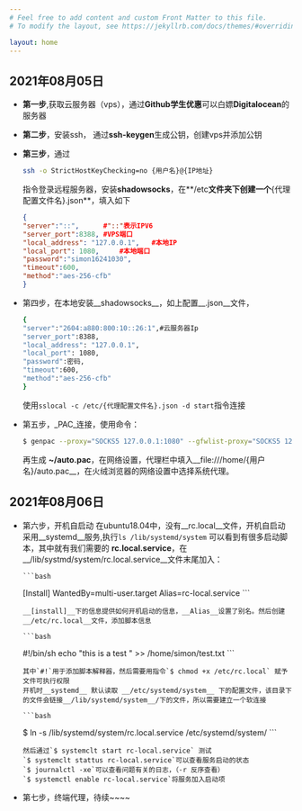 ```yaml
---
# Feel free to add content and custom Front Matter to this file.
# To modify the layout, see https://jekyllrb.com/docs/themes/#overriding-theme-defaults

layout: home
---
```


2021年08月05日 
------

- **第一步**,获取云服务器（vps），通过**Github学生优惠**可以白嫖**Digitalocean**的服务器

- **第二步**，安装ssh， 通过**ssh-keygen**生成公钥，创建vps并添加公钥

- **第三步**，通过

    ```bash
    ssh -o StrictHostKeyChecking=no {用户名}@{IP地址}
    ```

    指令登录远程服务器，安装**shadowsocks**，在**/etc**文件夹下创建一个**{代理配置文件名}.json**，填入如下

    ```json
    {
    "server":"::",		#"::"表示IPV6
    "server_port":8388,	#VPS端口
    "local_address": "127.0.0.1",	#本地IP
    "local_port": 1080,		#本地端口
    "password":"simon16241030",	
    "timeout":600,
    "method":"aes-256-cfb"
    }
    ```

- 第四步，在本地安装__shadowsocks__，如上配置__.json__文件，

    ```bash
    {
    "server":"2604:a880:800:10::26:1",#云服务器Ip
    "server_port":8388,
    "local_address": "127.0.0.1",
    "local_port": 1080,
    "password":密码,
    "timeout":600,
    "method":"aes-256-cfb"
    }
    ```

    使用`sslocal -c /etc/{代理配置文件名}.json -d start`指令连接

- 第五步，_PAC_连接，使用命令：

    ```bash
    $ genpac --proxy="SOCKS5 127.0.0.1:1080" --gfwlist-proxy="SOCKS5 127.0.0.1:1080" -o autoproxy.pac 
    ```

    再生成 __~/auto.pac__，在网络设置，代理栏中填入__file:///home/{用户名}/auto.pac__，在火绒浏览器的网络设置中选择系统代理。

2021年08月06日 
------

- 第六步，开机自启动
    在ubuntu18.04中，没有__rc.local__文件，开机自启动采用__systemd__服务,执行`ls /lib/systemd/system` 可以看到有很多启动脚本，其中就有我们需要的 __rc.local.service__，在__/lib/systmd/system/rc.local.service__文件末尾加入：

      ```bash
    [Install]
    WantedBy=multi-user.target
    Alias=rc-local.service
      ```

      __[install]__下的信息提供如何开机启动的信息，__Alias__设置了别名。然后创建__/etc/rc.local__文件，添加脚本信息

      ```bash
    #!/bin/sh 
    echo "this is a test " >> /home/simon/test.txt
      ```

      其中`#!`用于添加脚本解释器，然后需要用指令`$ chmod +x /etc/rc.local` 赋予文件可执行权限
      开机时__systemd__ 默认读取 __/etc/systemd/system__ 下的配置文件，该目录下的文件会链接__/lib/systemd/system__/下的文件，所以需要建立一个软连接

      ```bash
    $ ln -s /lib/systemd/system/rc.local.service /etc/systemd/system/
      ```

      然后通过`$ systemclt start rc-local.service` 测试
      `$ systemclt stattus rc-local.service`可以查看服务启动的状态
      `$ journalctl -xe`可以查看问题有关的日志，（-r 反序查看）
      `$ systemctl enable rc-local.service`将服务加入启动项


- 第七步，终端代理，待续~~~~

